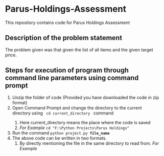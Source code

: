 # Parus-Holdings-Assessment
This repository contains code for Parus Holdings Assessment
<br>
## Description of the problem statement
The problem given was that given the list of all items and the given target price.
<br>
## Steps for execution of program through command line parameters using command prompt
<ol>
  <li>Unzip the folder of code (Provided you have downloaded the code in zip format)</li>
  <li>Open Command Prompt and change the directory to the current directory using <code> cd current_directory </code> command</li>
  <ol>
    <li>Here current_directory means the place where the code is saved</li>
    <li> <i>For Example </i> <code>cd "F:\Python Projects\Parus Holdings"</code>
  </ol>
  <li>Run the command <code>python project.py <b>file_name</b></code></li>
  <li>The above code can be written in two formats.
  <ol>
    <li>By directly mentioning the file in the same directory to read from. <i>For Example</i> <code></code></li>
  </ol>
</ol>

